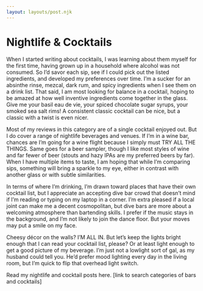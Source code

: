 ```yaml
---
layout: layouts/post.njk
---
```

<h1>Nightlife & Cocktails</h1>

When I started writing about cocktails, I was learning about them myself for the first time, having grown up in a household where alcohol was not consumed. So I’d savor each sip, see if I could pick out the listed ingredients, and developed my preferences over time. I’m a sucker for an absinthe rinse, mezcal, dark rum, and spicy ingredients when I see them on a drink list. That said, I am most looking for balance in a cocktail, hoping to be amazed at how well inventive ingredients come together in the glass. Give me your basil eau de vie, your spiced chocolate sugar syrups, your smoked sea salt rims! A consistent classic cocktail can be nice, but a classic with a twist is even nicer.

Most of my reviews in this category are of a single cocktail enjoyed out. But I do cover a range of nightlife beverages and venues. If I’m in a wine bar, chances are I’m going for a wine flight because I simply must TRY ALL THE THINGS. Same goes for a beer sampler, though I like most styles of wine and far fewer of beer (stouts and hazy IPAs are my preferred beers by far). When I have multiple items to taste, I am hoping that while I’m comparing sips, something will bring a sparkle to my eye, either in contrast with another glass or with subtle similarities.

In terms of where I’m drinking, I’m drawn toward places that have their own cocktail list, but I appreciate an accepting dive bar crowd that doesn’t mind if I’m reading or typing on my laptop in a corner. I’m extra pleased if a local joint can make me a decent cosmopolitan, but dive bars are more about a welcoming atmosphere than bartending skills. I prefer if the music stays in the background, and I’m not likely to join the dance floor. But your moves may put a smile on my face.

Cheesy décor on the walls? I’M ALL IN. But let’s keep the lights bright enough that I can read your cocktail list, please? Or at least light enough to get a good picture of my beverage. I’m just not a lowlight sort of gal, as my husband could tell you. He’d prefer mood lighting every day in the living room, but I’m quick to flip that overhead light switch.

Read my nightlife and cocktail posts here. [link to search categories of bars and cocktails]